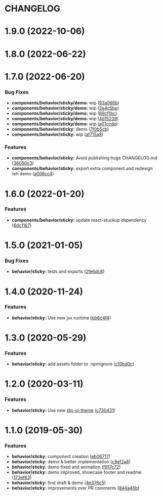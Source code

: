 # CHANGELOG

# 1.9.0 (2022-10-06)



# 1.8.0 (2022-06-22)



# 1.7.0 (2022-06-20)


### Bug Fixes

* **components/behavior/sticky/demo:** wip ([93a066b](https://github.com/SUI-Components/sui-components/commit/93a066bdcc3898111ddbf8f8b6c7b97c5fbcd515))
* **components/behavior/sticky/demo:** wip ([2e4c5be](https://github.com/SUI-Components/sui-components/commit/2e4c5be82e5c51dee95c53d458c19addbb78173a))
* **components/behavior/sticky/demo:** wip ([89cf1bc](https://github.com/SUI-Components/sui-components/commit/89cf1bceb5518a2d19663875aa3e714a7ce0a1ce))
* **components/behavior/sticky/demo:** wip ([4d15239](https://github.com/SUI-Components/sui-components/commit/4d152391cb533f62c70097a6da6729671441d2fc))
* **components/behavior/sticky/demo:** wip ([a01ccde](https://github.com/SUI-Components/sui-components/commit/a01ccdec40bcd6b68f1d3216494b69572988d387))
* **components/behavior/sticky:** demo ([7f0b5cb](https://github.com/SUI-Components/sui-components/commit/7f0b5cb2b5cff7158cbd96141a13a7ef635b60b2))
* **components/behavior/sticky:** wip ([af715a8](https://github.com/SUI-Components/sui-components/commit/af715a809a90640444c7577b2dcc86b93329860e))


### Features

* **components/behavior/sticky:** Avoid publishing huge CHANGELOG.md ([36050c3](https://github.com/SUI-Components/sui-components/commit/36050c398587827839a9ca7f56849dbf85a1afd0))
* **components/behavior/sticky:** export extra component and redesign teh demo ([a006cc4](https://github.com/SUI-Components/sui-components/commit/a006cc49217c29378218d527788e7a643bdebf71))



# 1.6.0 (2022-01-20)


### Features

* **components/behavior/sticky:** update react-stuckup dependency ([6dc1167](https://github.com/SUI-Components/sui-components/commit/6dc1167eeee7312866e0046849ae9a5d8d58229b))



# 1.5.0 (2021-01-05)


### Bug Fixes

* **behavior/sticky:** tests and exports ([2fe6dc8](https://github.com/SUI-Components/sui-components/commit/2fe6dc8e1525bbbe5de30638ae03fef67b8a3bdd))



# 1.4.0 (2020-11-24)


### Features

* **behavior/sticky:** Use new jsx runtime ([bb6c4f4](https://github.com/SUI-Components/sui-components/commit/bb6c4f438a405f75916980f09189c91648df1942))



# 1.3.0 (2020-05-29)


### Features

* **behavior/sticky:** add assets folder to .npmignore ([c10bd0c](https://github.com/SUI-Components/sui-components/commit/c10bd0cbac6b0c56a58fef846fa07abd0d8ba626))



# 1.2.0 (2020-03-11)


### Features

* **behavior/sticky:** Use new [@s-ui-theme](https://github.com/s-ui-theme) ([c730431](https://github.com/SUI-Components/sui-components/commit/c73043175c8b6595c2dccc8c03bfc77c9ce17d82))



# 1.1.0 (2019-05-30)


### Features

* **behavior/sticky:** component creation ([eb06717](https://github.com/SUI-Components/sui-components/commit/eb067173709451ef5feab8681fec22528567512f))
* **behavior/sticky:** demo & better implementation ([c9ef2a8](https://github.com/SUI-Components/sui-components/commit/c9ef2a8dfd9a62d4915a8dc3d38270f07131e460))
* **behavior/sticky:** demo fixed and animation ([f917c72](https://github.com/SUI-Components/sui-components/commit/f917c72b8cff4859ab87b00c7096538cf48d2a4c))
* **behavior/sticky:** demo improved, showcase footer and readme ([173ef63](https://github.com/SUI-Components/sui-components/commit/173ef63dbe408aa369a47ceebc4164fa92216ca4))
* **behavior/sticky:** first draft & demo ([4e376c5](https://github.com/SUI-Components/sui-components/commit/4e376c5afd18a9184f07bf59b73d9291f918086f))
* **behavior/sticky:** improvements over PR comments ([844a46b](https://github.com/SUI-Components/sui-components/commit/844a46b4283b2bd13ec75d497a39af3b69e90865))



